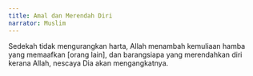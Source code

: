 ```yaml
---
title: Amal dan Merendah Diri
narrator: Muslim
---
```


Sedekah tidak mengurangkan harta, Allah menambah kemuliaan hamba yang memaafkan [orang lain], dan barangsiapa yang merendahkan diri kerana Allah, nescaya Dia akan mengangkatnya.
